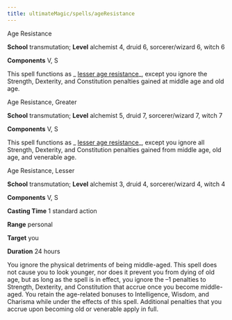 ```yaml
---
title: ultimateMagic/spells/ageResistance
---
```

Age Resistance

**School** transmutation; **Level** alchemist 4, druid 6, sorcerer/wizard 6, witch 6

**Components** V, S

This spell functions as _ [lesser age resistance](ultimateMagic/spells/ageResistance#_age-resistance,-lesser)_, except you ignore the Strength, Dexterity, and Constitution penalties gained at middle age and old age.

Age Resistance, Greater

**School** transmutation; **Level** alchemist 5, druid 7, sorcerer/wizard 7, witch 7

**Components** V, S

This spell functions as _ [lesser age resistance](ultimateMagic/spells/ageResistance#_age-resistance,-lesser)_, except you ignore all Strength, Dexterity, and Constitution penalties gained from middle age, old age, and venerable age.

Age Resistance, Lesser

**School** transmutation; **Level** alchemist 3, druid 4, sorcerer/wizard 4, witch 4

**Components** V, S

**Casting Time** 1 standard action

**Range** personal

**Target** you

**Duration** 24 hours

You ignore the physical detriments of being middle-aged. This spell does not cause you to look younger, nor does it prevent you from dying of old age, but as long as the spell is in effect, you ignore the –1 penalties to Strength, Dexterity, and Constitution that accrue once you become middle-aged. You retain the age-related bonuses to Intelligence, Wisdom, and Charisma while under the effects of this spell. Additional penalties that you accrue upon becoming old or venerable apply in full.

